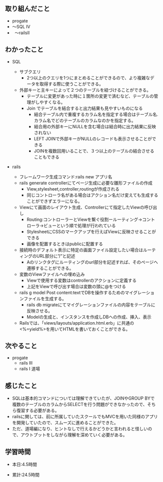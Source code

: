## 取り組んだこと
- progate 
 - 〜SQL IV 
 -   〜railsII 

 
## わかったこと
- SQL
  - サブクエリ
     - 2つ以上のクエリを1つにまとめることができるので、より複雑なデータを取得する際に使うことができる。
  - 外部キーと主キーによって２つのテーブルを紐づけることができる。 
     - テーブルに変更があった時に１箇所の変更で済むなど、テーブルの管理がしやすくなる。
     - Join でテーブルを結合すると出力結果も見やすいものになる
        - 結合テーブル内で重複するカラム名を指定する場合はテーブル名.カラム名でどのテーブルのカラムなのかを指定する。
        - 結合用の外部キーにNULLを含む場合は結合時に出力結果に反映されない
        - LEFT JOINで外部キーがNULLのレコードも表示させることができる
        - JOINを複数回用いることで、３つ以上のテーブルの結合させることもできる

- rails
    - フレームワーク生成コマンド:rails new アプリ名
    - rails generate controllerにてページ生成に必要な雛形ファイルの作成
        - View,stylesheet,controller,routingが作成される
        - 同じコントローラ名がある場合はアクション名だけ変えても生成することができずエラーになる。
    - Viewにて画面のレイアウト生成、Controllerにて指定したViewの呼び出し
        - Routing:コントローラーとViewを繋ぐ役割ールーティング→コントローラ→ビューという順で処理が行われている
        - StylesheetにCSSのマークアップを行えばViewに反映させることができる
        - 画像を配置するときはpublicに配置する
    - 接続時のデフォルト表示に特定の画面ファイル設定したい場合はルーティングのURL部分に”/”と記述
        - Aのリンクタグにルーティングのurl部分を記述すれば、そのページへ遷移することができる。
    - 変数のViewファイルへの埋め込み
        - Viewで使用する変数はcontrollerのアクションに定義する
        - 上記をViewで呼び出す場合は変数の頭に@をつける
    - rails g model Post content:textでDBを操作するためのマイグレーションファイルを生成する。
        - rails db migrateにてマイグレーションファイルの内容をテーブルに反映させる。
        - Modelの生成と、インスタンスを作成しDBへの作成、挿入、表示
    - Railsでは、「views/layouts/application.html.erb」に共通の<%=yield%>を用いてHTMLを書いておくことができる。
## 次やること
- progate 
  - rails III
  - rails I 道場
 

## 感じたこと
  - SQLは基本的コマンドについては理解できていたが、JOINやGROUP BYで複数のテーブルのカラムからSELECTを行う問題ができなかったので、そちら復習する必要がある。
  - railsに関しては、前に所属していたスクールでもMVCを用いた同様のアプリを開発していたので、スムーズに進めることができた。
  - ただ、道場編になり、ヒントなしで行えるかどうかと言われると怪しいので、アウトプットをしながら理解を深めていく必要がある。

## 学習時間
- 本日:4.5時間

- 累計:24.5時間

